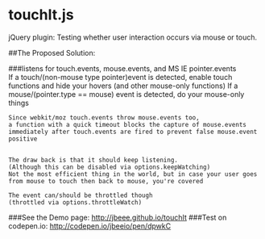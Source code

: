 touchIt.js
==========

jQuery plugin: Testing whether user interaction occurs via mouse or touch.


##The Proposed Solution:

###listens for touch.events, mouse.events, and MS IE pointer.events      
	If a touch/(non-mouse type pointer)event is detected,
	enable touch functions and hide your hovers (and other mouse-only functions)
	If a mouse/(pointer.type == mouse) event is detected, do your mouse-only things    
	
	
	Since webkit/moz touch.events throw mouse.events too,
	a function with a quick timeout blocks the capture of mouse.events 
	immediately after touch.events are fired to prevent false mouse.event positive
	
	
	The draw back is that it should keep listening.
	(Although this can be disabled via options.keepWatching) 
	Not the most efficient thing in the world, but in case your user goes
	from mouse to touch then back to mouse, you're covered
	
	The event can/should be throttled though
	(throttled via options.throttleWatch)


###See the Demo page: http://jbeee.github.io/touchIt
###Test on codepen.io: http://codepen.io/jbeeio/pen/dpwkC
